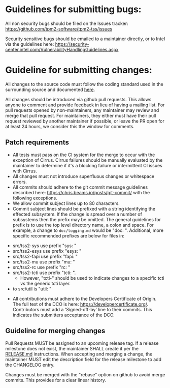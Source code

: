 # Guidelines for submitting bugs:
All non security bugs should be filed on the Issues tracker:
https://github.com/tpm2-software/tpm2-tss/issues

Security sensitive bugs should be emailed to a maintainer directly, or to Intel
via the guidelines here:
https://security-center.intel.com/VulnerabilityHandlingGuidelines.aspx

# Guideline for submitting changes:
All changes to the source code must follow the coding standard used in the
surrounding source and documented [here](doc/coding_standard_c.md).

All changes should be introduced via github pull requests. This allows anyone to
comment and provide feedback in lieu of having a mailing list. For pull requests
opened by non-maintainers, any maintainer may review and merge that pull
request. For maintainers, they either must have their pull request reviewed by
another maintainer if possible, or leave the PR open for at least 24 hours, we
consider this the window for comments.

## Patch requirements
* All tests must pass on the CI system for the merge to occur with the exception of
  Cirrus. Cirrus failures should be manually evaluated by the maintainer to determine
  if it's a blocking failure or intermittent CI issues with Cirrus.
* All changes must not introduce superfluous changes or whitespace errors.
* All commits should adhere to the git commit message guidelines described
here: https://chris.beams.io/posts/git-commit/ with the following exceptions.
 * We allow commit subject lines up to 80 characters.
 * Commit subject lines should be prefixed with a string identifying the
effected subsystem. If the change is spread over a number of
subsystems then the prefix may be omitted. The general guidelines for prefix is to use the
top level directory name, a colon and space. For example, a change to `doc/logging.md`
would be "doc: ". Additional, more specific recommended prefixes are below for files in:
  - src/tss2-sys use prefix "sys: "
  - src/tss2-esys use prefix "esys: "
  - src/tss2-fapi use prefix "fapi: "
  - src/tss2-mu use prefix "mu: "
  - src/tss2-rc use prefix "rc: "
  - src/tss2-tcti use prefix "tcti: ".
    - However, "tcti-<subtcti>" should be used to indicate
      changes to a specific tcti vs the generic tcti layer.
  - to src/util is "util: "

* All contributions must adhere to the Developers Certificate of Origin. The
full text of the DCO is here: https://developercertificate.org/. Contributors
must add a 'Signed-off-by' line to their commits. This indicates the
submitters acceptance of the DCO.

## Guideline for merging changes

Pull Requests MUST be assigned to an upcoming release tag. If a release milestone does
not exist, the maintainer SHALL create it per the [RELEASE.md](RELEASE.md) instructions.
When accepting and merging a change, the maintainer MUST edit the description field for
the release milestone to add the CHANGELOG entry.

Changes must be merged with the "rebase" option on github to avoid merge commits.
This provides for a clear linear history.
